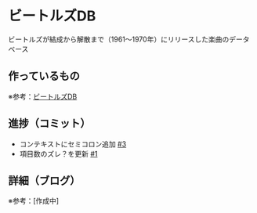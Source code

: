 # ビートルズDB

ビートルズが結成から解散まで（1961〜1970年）にリリースした楽曲のデータベース

## 作っているもの

※参考：[ビートルズDB](https://beatles-db.vercel.app/)

## 進捗（コミット）

- コンテキストにセミコロン追加 [#3](https://github.com/ryo-i/beatles-db/issues/3)
- 項目数のズレ？を更新 [#1](https://github.com/ryo-i/beatles-db/issues/1)

## 詳細（ブログ）

※参考：[作成中]